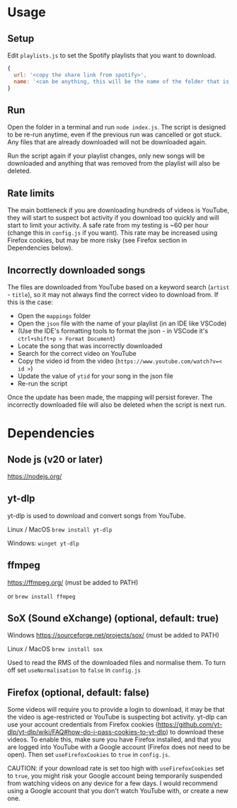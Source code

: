 # Usage

## Setup

Edit `playlists.js` to set the Spotify playlists that you want to download.

```jsx
{
  url: '<copy the share link from spotify>',
  name: '<can be anything, this will be the name of the folder that is created>'
}
```

## Run

Open the folder in a terminal and run `node index.js`. The script is designed to be re-run anytime, even if the previous
run was cancelled or got stuck. Any files that are already downloaded will not be downloaded again.

Run the script again if your playlist changes, only new songs will be downloaded and anything that was removed from
the playlist will also be deleted.

## Rate limits

The main bottleneck if you are downloading hundreds of videos is YouTube, they will start to suspect bot activity if you download too quickly and will start to limit your activity. A safe rate from my testing is ~60 per hour (change this in `config.js` if you want). This rate may be increased using Firefox cookies, but may be more risky (see Firefox section in Dependencies below).

## Incorrectly downloaded songs

The files are downloaded from YouTube based on a keyword search (`artist` - `title`), so it may not always find the
correct video to download from. If this is the case:

- Open the `mappings` folder
- Open the `json` file with the name of your playlist (in an IDE like VSCode)
- (Use the IDE's formatting tools to format the json - in VSCode it's `ctrl+shift+p > Format Document`)
- Locate the song that was incorrectly downloaded
- Search for the correct video on YouTube
- Copy the video id from the video (`https://www.youtube.com/watch?v=< id >`)
- Update the value of `ytid` for your song in the json file
- Re-run the script

Once the update has been made, the mapping will persist forever. The incorrectly downloaded file will also be deleted
when the script is next run.

# Dependencies

## Node js (v20 or later)

https://nodejs.org/

## yt-dlp

yt-dlp is used to download and convert songs from YouTube.

Linux / MacOS
`brew install yt-dlp`

Windows:
`winget yt-dlp`

## ffmpeg

https://ffmpeg.org/
(must be added to PATH)

or `brew install ffmpeg`

## SoX (Sound eXchange) (optional, default: true)

Windows
https://sourceforge.net/projects/sox/
(must be added to PATH)

Linux / MacOS
`brew install sox`

Used to read the RMS of the downloaded files and normalise them. To turn off set `useNormalisation` to `false` in `config.js`

## Firefox (optional, default: false)

Some videos will require you to provide a login to download, it may be that the video is age-restricted or YouTube is suspecting bot activity. yt-dlp can use your account credentials from Firefox cookies (https://github.com/yt-dlp/yt-dlp/wiki/FAQ#how-do-i-pass-cookies-to-yt-dlp) to download these videos. To enable this, make sure you have Firefox installed, and that you are logged into YouTube with a Google account (Firefox does not need to be open). Then set `useFirefoxCookies` to `true` in `config.js`.

CAUTION: if your download rate is set too high with `useFirefoxCookies` set to `true`, you might risk your Google account being temporarily suspended from watching videos on any device for a few days. I would recommend using a Google account that you don't watch YouTube with, or create a new one. 
